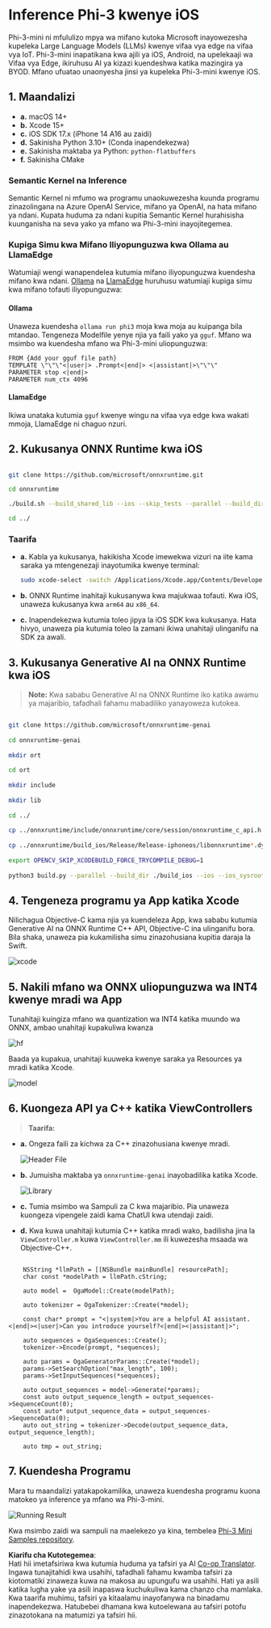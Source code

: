 <!--
CO_OP_TRANSLATOR_METADATA:
{
  "original_hash": "82af197df38d25346a98f1f0e84d1698",
  "translation_date": "2025-07-16T20:23:48+00:00",
  "source_file": "md/01.Introduction/03/iOS_Inference.md",
  "language_code": "sw"
}
-->
# **Inference Phi-3 kwenye iOS**

Phi-3-mini ni mfululizo mpya wa mifano kutoka Microsoft inayowezesha kupeleka Large Language Models (LLMs) kwenye vifaa vya edge na vifaa vya IoT. Phi-3-mini inapatikana kwa ajili ya iOS, Android, na upelekaaji wa Vifaa vya Edge, ikiruhusu AI ya kizazi kuendeshwa katika mazingira ya BYOD. Mfano ufuatao unaonyesha jinsi ya kupeleka Phi-3-mini kwenye iOS.

## **1. Maandalizi**

- **a.** macOS 14+
- **b.** Xcode 15+
- **c.** iOS SDK 17.x (iPhone 14 A16 au zaidi)
- **d.** Sakinisha Python 3.10+ (Conda inapendekezwa)
- **e.** Sakinisha maktaba ya Python: `python-flatbuffers`
- **f.** Sakinisha CMake

### Semantic Kernel na Inference

Semantic Kernel ni mfumo wa programu unaokuwezesha kuunda programu zinazolingana na Azure OpenAI Service, mifano ya OpenAI, na hata mifano ya ndani. Kupata huduma za ndani kupitia Semantic Kernel hurahisisha kuunganisha na seva yako ya mfano wa Phi-3-mini inayojitegemea.

### Kupiga Simu kwa Mifano Iliyopunguzwa kwa Ollama au LlamaEdge

Watumiaji wengi wanapendelea kutumia mifano iliyopunguzwa kuendesha mifano kwa ndani. [Ollama](https://ollama.com) na [LlamaEdge](https://llamaedge.com) huruhusu watumiaji kupiga simu kwa mifano tofauti iliyopunguzwa:

#### **Ollama**

Unaweza kuendesha `ollama run phi3` moja kwa moja au kuipanga bila mtandao. Tengeneza Modelfile yenye njia ya faili yako ya `gguf`. Mfano wa msimbo wa kuendesha mfano wa Phi-3-mini uliopunguzwa:

```gguf
FROM {Add your gguf file path}
TEMPLATE \"\"\"<|user|> .Prompt<|end|> <|assistant|>\"\"\"
PARAMETER stop <|end|>
PARAMETER num_ctx 4096
```

#### **LlamaEdge**

Ikiwa unataka kutumia `gguf` kwenye wingu na vifaa vya edge kwa wakati mmoja, LlamaEdge ni chaguo nzuri.

## **2. Kukusanya ONNX Runtime kwa iOS**

```bash

git clone https://github.com/microsoft/onnxruntime.git

cd onnxruntime

./build.sh --build_shared_lib --ios --skip_tests --parallel --build_dir ./build_ios --ios --apple_sysroot iphoneos --osx_arch arm64 --apple_deploy_target 17.5 --cmake_generator Xcode --config Release

cd ../

```

### **Taarifa**

- **a.** Kabla ya kukusanya, hakikisha Xcode imewekwa vizuri na iite kama saraka ya mtengenezaji inayotumika kwenye terminal:

    ```bash
    sudo xcode-select -switch /Applications/Xcode.app/Contents/Developer
    ```

- **b.** ONNX Runtime inahitaji kukusanywa kwa majukwaa tofauti. Kwa iOS, unaweza kukusanya kwa `arm64` au `x86_64`.

- **c.** Inapendekezwa kutumia toleo jipya la iOS SDK kwa kukusanya. Hata hivyo, unaweza pia kutumia toleo la zamani ikiwa unahitaji ulinganifu na SDK za awali.

## **3. Kukusanya Generative AI na ONNX Runtime kwa iOS**

> **Note:** Kwa sababu Generative AI na ONNX Runtime iko katika awamu ya majaribio, tafadhali fahamu mabadiliko yanayoweza kutokea.

```bash

git clone https://github.com/microsoft/onnxruntime-genai
 
cd onnxruntime-genai
 
mkdir ort
 
cd ort
 
mkdir include
 
mkdir lib
 
cd ../
 
cp ../onnxruntime/include/onnxruntime/core/session/onnxruntime_c_api.h ort/include
 
cp ../onnxruntime/build_ios/Release/Release-iphoneos/libonnxruntime*.dylib* ort/lib
 
export OPENCV_SKIP_XCODEBUILD_FORCE_TRYCOMPILE_DEBUG=1
 
python3 build.py --parallel --build_dir ./build_ios --ios --ios_sysroot iphoneos --ios_arch arm64 --ios_deployment_target 17.5 --cmake_generator Xcode --cmake_extra_defines CMAKE_XCODE_ATTRIBUTE_CODE_SIGNING_ALLOWED=NO

```

## **4. Tengeneza programu ya App katika Xcode**

Nilichagua Objective-C kama njia ya kuendeleza App, kwa sababu kutumia Generative AI na ONNX Runtime C++ API, Objective-C ina ulinganifu bora. Bila shaka, unaweza pia kukamilisha simu zinazohusiana kupitia daraja la Swift.

![xcode](../../../../../translated_images/xcode.8147789e6c25e3e289e6aa56c168089a2c277e3cd6af353fae6c2f4a56eba836.sw.png)

## **5. Nakili mfano wa ONNX uliopunguzwa wa INT4 kwenye mradi wa App**

Tunahitaji kuingiza mfano wa quantization wa INT4 katika muundo wa ONNX, ambao unahitaji kupakuliwa kwanza

![hf](../../../../../translated_images/hf.6b8504fd88ee48dd512d76e0665cb76bd68c8e53d0b21b2a9e6f269f5b961173.sw.png)

Baada ya kupakua, unahitaji kuuweka kwenye saraka ya Resources ya mradi katika Xcode.

![model](../../../../../translated_images/model.3b879b14e0be877d12282beb83c953a82b62d4bc6b207a78937223f4798d0f4a.sw.png)

## **6. Kuongeza API ya C++ katika ViewControllers**

> **Taarifa:**

- **a.** Ongeza faili za kichwa za C++ zinazohusiana kwenye mradi.

  ![Header File](../../../../../translated_images/head.64cad021ce70a333ff5d59d4a1b4fb0f3dd2ca457413646191a18346067b2cc9.sw.png)

- **b.** Jumuisha maktaba ya `onnxruntime-genai` inayobadilika katika Xcode.

  ![Library](../../../../../translated_images/lib.a4209b9f21ddf3445ba6ac69797d49e6586d68a57cea9f8bc9fc34ec3ee979ec.sw.png)

- **c.** Tumia msimbo wa Sampuli za C kwa majaribio. Pia unaweza kuongeza vipengele zaidi kama ChatUI kwa utendaji zaidi.

- **d.** Kwa kuwa unahitaji kutumia C++ katika mradi wako, badilisha jina la `ViewController.m` kuwa `ViewController.mm` ili kuwezesha msaada wa Objective-C++.

```objc

    NSString *llmPath = [[NSBundle mainBundle] resourcePath];
    char const *modelPath = llmPath.cString;

    auto model =  OgaModel::Create(modelPath);

    auto tokenizer = OgaTokenizer::Create(*model);

    const char* prompt = "<|system|>You are a helpful AI assistant.<|end|><|user|>Can you introduce yourself?<|end|><|assistant|>";

    auto sequences = OgaSequences::Create();
    tokenizer->Encode(prompt, *sequences);

    auto params = OgaGeneratorParams::Create(*model);
    params->SetSearchOption("max_length", 100);
    params->SetInputSequences(*sequences);

    auto output_sequences = model->Generate(*params);
    const auto output_sequence_length = output_sequences->SequenceCount(0);
    const auto* output_sequence_data = output_sequences->SequenceData(0);
    auto out_string = tokenizer->Decode(output_sequence_data, output_sequence_length);
    
    auto tmp = out_string;

```

## **7. Kuendesha Programu**

Mara tu maandalizi yatakapokamilika, unaweza kuendesha programu kuona matokeo ya inference ya mfano wa Phi-3-mini.

![Running Result](../../../../../translated_images/result.326a947a6a2b9c5115a3e462b9c1b5412260f847478496c0fc7535b985c3f55a.sw.jpg)

Kwa msimbo zaidi wa sampuli na maelekezo ya kina, tembelea [Phi-3 Mini Samples repository](https://github.com/Azure-Samples/Phi-3MiniSamples/tree/main/ios).

**Kiarifu cha Kutotegemea**:  
Hati hii imetafsiriwa kwa kutumia huduma ya tafsiri ya AI [Co-op Translator](https://github.com/Azure/co-op-translator). Ingawa tunajitahidi kwa usahihi, tafadhali fahamu kwamba tafsiri za kiotomatiki zinaweza kuwa na makosa au upungufu wa usahihi. Hati ya asili katika lugha yake ya asili inapaswa kuchukuliwa kama chanzo cha mamlaka. Kwa taarifa muhimu, tafsiri ya kitaalamu inayofanywa na binadamu inapendekezwa. Hatubebei dhamana kwa kutoelewana au tafsiri potofu zinazotokana na matumizi ya tafsiri hii.